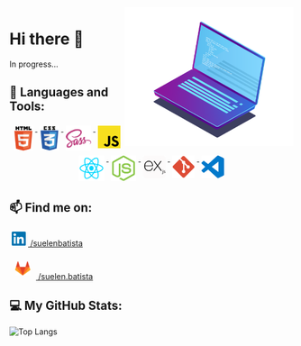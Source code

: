 <img src="https://raw.githubusercontent.com/sue1en/sue1en/main/img/Software_Dev_02.png" min-width="300px" max-width="300px" width="300px" align="right">

# Hi there 👋

In progress...

## 🧰 Languages and Tools:
<p align="center">
  <a href="https://www.w3.org/html/" target="_blank">
    <img src="https://raw.githubusercontent.com/sue1en/sue1en/0042ec70ce94a4663ef84a3a6eae01effb66210b/img/logo/html-logo-001.svg" alt="HTML5" height="45" style="vertical-align:top; margin:4px">
  </a>
  <a href="https://www.w3schools.com/css/" target="_blank">
    <img src="https://raw.githubusercontent.com/sue1en/sue1en/0042ec70ce94a4663ef84a3a6eae01effb66210b/img/logo/css-logo-001.svg" alt="CSS3" height="45" style="vertical-align:top; margin:4px">
  </a>
  <a href="https://sass-lang.com" target="_blank">
    <img src="https://raw.githubusercontent.com/sue1en/sue1en/0042ec70ce94a4663ef84a3a6eae01effb66210b/img/logo/sass-logo-001.svg" alt="sass" height="45" style="vertical-align:top; margin:4px">
  </a>
  <a href="https://developer.mozilla.org/en-US/docs/Web/JavaScript" target="_blank">
    <img src="https://raw.githubusercontent.com/sue1en/sue1en/0042ec70ce94a4663ef84a3a6eae01effb66210b/img/logo/javascript-logo-001.svg" alt="Javascript" height="40" style="vertical-align:top; margin:4px">
  </a>
  <a href="https://reactjs.org/" target="_blank">
    <img src="https://raw.githubusercontent.com/sue1en/sue1en/0042ec70ce94a4663ef84a3a6eae01effb66210b/img/logo/react-logo-001.svg" alt="ReactJs" height="45" style="vertical-align:top; margin:4px">
  </a>
  <a href="https://nodejs.org" target="_blank">
    <img src="https://raw.githubusercontent.com/sue1en/sue1en/98694f306ea008999580600b706f70e762a20567/img/logo/nodejs-icon-001.svg" alt="NodeJs" height="45" style="vertical-align:top; margin:4px">
  </a>
  <a href="https://expressjs.com" target="_blank">
    <img src="https://raw.githubusercontent.com/sue1en/sue1en/0042ec70ce94a4663ef84a3a6eae01effb66210b/img/logo/expressjs-logo-001.svg" alt="ExpressJS" height="40" style="vertical-align:top; margin:4px">
  </a>
  <a href="https://git-scm.com/" target="_blank"> 
    <img src="https://raw.githubusercontent.com/sue1en/sue1en/ac5e23e6fbbd9a73222ea92f7e53d2707d96b84b/img/logo/git-logo-001.svg" alt="Git" height="40" style="vertical-align:top; margin:4px">
  </a>
  <a href="https://code.visualstudio.com/" target="_blank">  
    <img src="https://raw.githubusercontent.com/sue1en/sue1en/0042ec70ce94a4663ef84a3a6eae01effb66210b/img/logo/vscode-logo-002.svg" alt="VS Code" height="40" style="vertical-align:top; margin:4px">
  </a>
</p>


## 📫 Find me on:
<p align="left">
<a href="https://www.linkedin.com/in/suelenbatista" target="_blank" rel="noopener noreferrer"> <img src="https://raw.githubusercontent.com/sue1en/sue1en/0042ec70ce94a4663ef84a3a6eae01effb66210b/img/logo/linkedin-logo-002.svg" alt="LinkedIn" height="25" style="vertical-align:bottom; margin:4px"> /suelenbatista</a>
</p>
<p align="left">
<a href="https://gitlab.com/suelen.batista" target="_blank" rel="noopener noreferrer"><img src="https://raw.githubusercontent.com/sue1en/sue1en/98694f306ea008999580600b706f70e762a20567/img/logo/gitlab-logo-001.svg" alt="GitLab" height="25" style="vertical-align:bottom; margin:10px">  /suelen.batista</a>
</p>

## 💻 My GitHub  Stats:
![Top Langs](https://github-readme-stats.vercel.app/api/top-langs/?username=sue1en&theme=blueberry&layout=compact)

<!--
**sue1en/sue1en** is a ✨ _special_ ✨ repository because its `README.md` (this file) appears on your GitHub profile.

Here are some ideas to get you started:

- 🔭 I’m currently working on ...
- 🌱 I’m currently learning ...
- 👯 I’m looking to collaborate on ...
- 🤔 I’m looking for help with ...
- 💬 Ask me about ...
- 📫 How to reach me: ...
- 😄 Pronouns: ...
- ⚡ Fun fact: ...


https://github.com/anuraghazra/github-readme-stats/blob/master/themes/README.md
-->
